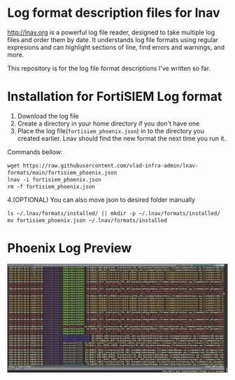 # Log format description files for lnav
http://lnav.org is a powerful log file reader, designed to take multiple log files and order them by date. It understands log file formats using regular expresions and can highlight sections of line, find errors and warnings, and more.

This repository is for the log file format descriptions I've written so far.

# Installation for FortiSIEM Log format
1. Download the log file
2. Create a directory in your home directory if you don't have one
3. Place the log file(`fortisiem_phoenix.json`) in to the directory you created earlier.
Lnav should find the new format the next time you run it.

Commands bellow:
```shell
wget https://raw.githubusercontent.com/vlad-infra-admin/lnav-formats/main/fortisiem_phoenix.json
lnav -i fortisiem_phoenix.json
rm -f fortisiem_phoenix.json
```

4.(OPTIONAL)  You can also move json to desired folder manually  
```shell
ls ~/.lnav/formats/installed/ || mkdir -p ~/.lnav/formats/installed/
mv fortisiem_phoenix.json ~/.lnav/formats/installed
```

# Phoenix Log Preview
![Image](images/fortisiem-phoenix-log-preview.png)
